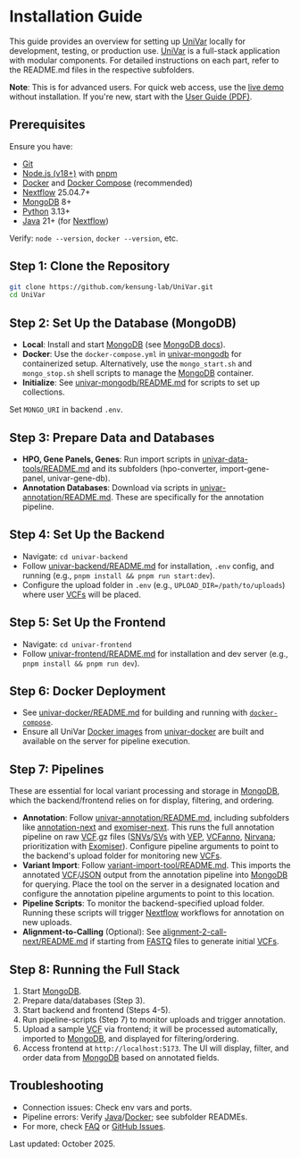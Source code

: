 # Installation Guide

This guide provides an overview for setting up [UniVar][univar] locally for development, testing, or production use. [UniVar][univar] is a full-stack application with modular components. For detailed instructions on each part, refer to the README.md files in the respective subfolders.

**Note**: This is for advanced users. For quick web access, use the [live demo](https://univar.live/upload) without installation. If you're new, start with the [User Guide (PDF)](user-guide.pdf).

## Prerequisites

Ensure you have:

- [Git][git]
- [Node.js (v18+)][node-js] with [pnpm][p-npm]
- [Docker][docker] and [Docker Compose][docker-compose] (recommended)
- [Nextflow][nextflow] 25.04.7+
- [MongoDB][mongo-db] 8+
- [Python][python] 3.13+
- [Java][java] 21+ (for [Nextflow][nextflow])

Verify: `node --version`, `docker --version`, etc.

## Step 1: Clone the Repository

```sh
git clone https://github.com/kensung-lab/UniVar.git
cd UniVar
```

## Step 2: Set Up the Database (MongoDB)

- **Local**: Install and start [MongoDB][mongo-db] (see [MongoDB docs][install-mongo]).
- **Docker**: Use the `docker-compose.yml` in [univar-mongodb](../univar-mongodb/) for containerized setup. Alternatively, use the `mongo_start.sh` and `mongo_stop.sh` shell scripts to manage the [MongoDB][mongo-db] container.
- **Initialize**: See [univar-mongodb/README.md](../univar-mongodb/README.md) for scripts to set up collections.

Set `MONGO_URI` in backend `.env`.

## Step 3: Prepare Data and Databases

- **HPO, Gene Panels, Genes**: Run import scripts in [univar-data-tools/README.md](../univar-data-tools/README.md) and its subfolders (hpo-converter, import-gene-panel, univar-gene-db).
- **Annotation Databases**: Download via scripts in [univar-annotation/README.md](../univar-annotation/README.md). These are specifically for the annotation pipeline.

## Step 4: Set Up the Backend

- Navigate: `cd univar-backend`
- Follow [univar-backend/README.md](../univar-backend/README.md) for installation, `.env` config, and running (e.g., `pnpm install && pnpm run start:dev`).
- Configure the upload folder in `.env` (e.g., `UPLOAD_DIR=/path/to/uploads`) where user [VCFs][vcf] will be placed.

## Step 5: Set Up the Frontend

- Navigate: `cd univar-frontend`
- Follow [univar-frontend/README.md](../univar-frontend/README.md) for installation and dev server (e.g., `pnpm install && pnpm run dev`).

## Step 6: Docker Deployment

- See [univar-docker/README.md](../univar-docker/README.md) for building and running with [`docker-compose`][docker-compose].
- Ensure all UniVar [Docker images][docker-image] from [univar-docker](../univar-docker/) are built and available on the server for pipeline execution.

## Step 7: Pipelines

These are essential for local variant processing and storage in [MongoDB][mongo-db], which the backend/frontend relies on for display, filtering, and ordering.

- **Annotation**: Follow [univar-annotation/README.md](../univar-annotation/README.md), including subfolders like [annotation-next](../univar-annotation/annotation-next/) and [exomiser-next](../univar-annotation/exomiser-next/). This runs the full annotation pipeline on raw [VCF][vcf].gz files ([SNVs][snp]/[SVs][sv] with [VEP][vep], [VCFanno][vcfanno], [Nirvana][nirvana]; prioritization with [Exomiser][exomiser]). Configure pipeline arguments to point to the backend's upload folder for monitoring new [VCFs][vcf].
- **Variant Import**: Follow [variant-import-tool/README.md](../variant-import-tool/README.md). This imports the annotated [VCF][vcf]/[JSON][json] output from the annotation pipeline into [MongoDB][mongo-db] for querying. Place the tool on the server in a designated location and configure the annotation pipeline arguments to point to this location.
- **Pipeline Scripts**: To monitor the backend-specified upload folder. Running these scripts will trigger [Nextflow][nextflow] workflows for annotation on new uploads.
- **Alignment-to-Calling** (Optional): See [alignment-2-call-next/README.md](../alignment-2-call-next/README.md) if starting from [FASTQ][fastq] files to generate initial [VCFs][vcf].

## Step 8: Running the Full Stack

1. Start [MongoDB][mongo-db].
2. Prepare data/databases (Step 3).
3. Start backend and frontend (Steps 4-5).
4. Run pipeline-scripts (Step 7) to monitor uploads and trigger annotation.
5. Upload a sample [VCF][vcf] via frontend; it will be processed automatically, imported to [MongoDB][mongo-db], and displayed for filtering/ordering.
6. Access frontend at `http://localhost:5173`. The UI will display, filter, and order data from [MongoDB][mongo-db] based on annotated fields.

## Troubleshooting

- Connection issues: Check env vars and ports.
- Pipeline errors: Verify [Java][java]/[Docker][docker]; see subfolder READMEs.
- For more, check [FAQ](faq.md) or [GitHub Issues](https://github.com/kensung-lab/UniVar/issues).

Last updated: October 2025.

[comment]: <Below is the information for other markdown to reference>
[Bioinformation Related]: ========================================================
[snp]: https://www.genome.gov/genetics-glossary/Single-Nucleotide-Polymorphisms "Single Nucleotide Polymorphisms"
[indel]: https://www.sciencedirect.com/topics/medicine-and-dentistry/indel-mutation "indel Mutation"
[sv]: https://www.ncbi.nlm.nih.gov/dbvar/content/overview/ "Structural Variation"
[cnv]: https://www.genome.gov/genetics-glossary/Copy-Number-Variation-CNV "​Copy Number Variation"
[str]: https://en.wikipedia.org/wiki/STR_analysis "Short tandem repeat"
[mitro]: https://www.genome.gov/genetics-glossary/Mitochondrial-DNA "MITOCHONDRIAL DNA"
[cram]: https://en.wikipedia.org/wiki/CRAM_(file_format) "Compressed Reference-oriented Alignment Map"
[vcf]: https://samtools.github.io/hts-specs/VCFv4.5.pdf "Variant Call Format"
[ped]: https://gatk.broadinstitute.org/hc/en-us/articles/360035531972-PED-Pedigree-format "Pedigree format"
[hpo-website]: https://hpo.jax.org/ "HPO Website"
[gene]: https://www.genome.gov/genetics-glossary/Gene "Gene"
[exomiser]: https://github.com/exomiser/Exomiser "Exomiser"
[gene-panel]: https://www.genomicseducation.hee.nhs.uk/genotes/knowledge-hub/gene-panel-sequencing/ "Gene Panel"
[allele-frequency]: https://en.wikipedia.org/Allele_frequency "Allele frequency"
[exomiser-variant-tsv]: https://exomiser.readthedocs.io/en/latest/advanced_analysis.html#outputformats-1 "Exomiser Variant TSV"
[dna-sequencing]: https://www.genome.gov/genetics-glossary/DNA-Sequencing "DNA Sequencing"
[short-read-sequencing]: https://www.genomicseducation.hee.nhs.uk/genotes/knowledge-hub/short-read-sequencing/ "Short Read Sequencing"
[fast5]: https://help.nanoporetech.com/en/articles/6629603-what-is-a-fast5-file "fast5"
[fastq]: https://en.wikipedia.org/wiki/FASTQ_format "fastq"
[IT Related]: ====================================================================
[ci-cd]: https://www.redhat.com/en/topics/devops/what-is-ci-cd "CI/CD"
[ci]: https://www.ibm.com/topics/continuous-integration "Continuous Integration"
[cd]: https://www.ibm.com/topics/continuous-deployment "Continuous Deployment"
[tls]: https://www.cloudflare.com/zh-tw/learning/ssl/transport-layer-security-tls/ "TLS"
[https]: https://www.cloudflare.com/learning/ssl/what-is-https/ "HTTPS"
[smtp]: https://www.cloudflare.com/zh-tw/learning/email-security/what-is-smtp/ "SMTP"
[hostname]: https://en.wikipedia.org/wiki/Hostname "Hostname"
[port]: https://en.wikipedia.org/wiki/Port_(computer_networking) "Port"
[csv]: https://en.wikipedia.org/wiki/Comma-separated_values "Comma-separated values"
[restful-api]: https://aws.amazon.com/tw/what-is/restful-api/ "RESTful API"
[ldap]: https://en.wikipedia.org/wiki/Lightweight_Directory_Access_Protocol "Lightweight Directory Access Protocol"
[Markdown Related]: ====================================================================
[link-reference]: https://www.eddymens.com/blog/how-to-reuse-links-in-markdown-reference-links "Markdown Link Reference"
[Kubernetes Related]: ====================================================================
[kubernetes]: https://kubernetes.io/ "Kubernetes"
[kustomize]: https://kustomize.io/ "Kustomize"
[k8s-namespace]: https://kubernetes.io/docs/concepts/overview/working-with-objects/namespaces/ "Kubernetes Namespace"
[k8s-secret]: https://kubernetes.io/zh-cn/docs/concepts/configuration/secret/ "Kubernetes Secret"
[k8s-dashboard]: https://github.com/kubernetes/dashboard "Kubernetes Dashboard"
[k8s-sa]: https://kubernetes.io/docs/concepts/security/service-accounts/ "Kubernetes Service Accounts"
[k8s-configuration]: https://kubernetes.io/docs/concepts/configuration/overview/ "Kubernetes Configuration"
[k8s-service]: https://kubernetes.io/docs/reference/kubernetes-api/service-resources/service-v1/ "Kubernetes Service"
[kubectl]: https://kubernetes.io/docs/reference/kubectl/ "kubectl"
[karpenter]: https://karpenter.sh/ "Karpenter"
[helm]: https://helm.sh/ "Helm"
[kong-ingress]: https://docs.konghq.com/kubernetes-ingress-controller/latest/ "Kong Ingress Controller"
[ingress-controllers]: https://kubernetes.io/docs/concepts/services-networking/ingress-controllers/ "Ingress Controllers"
[k8-tz]: https://github.com/k8tz/k8tz "Kubernetes Timezone Controller"
[k8s-node]: https://kubernetes.io/docs/concepts/architecture/nodes/ "Kubernetes Nodes"
[k8s-pod]: https://kubernetes.io/docs/concepts/workloads/pods/ "Kubernetes Pods"
[Javascript Related]: ====================================================================
[node-js]: https://nodejs.org/en "Node.js"
[type-script]: https://www.typescriptlang.org/ "TypeScript"
[p-npm]: https://pnpm.io/ "pNpm"
[nest-js]: https://docs.nestjs.com/ "NestJS"
[vue]: https://vuejs.org/ "Vue"
[vite-configure]: https://vitejs.dev/config/ "Vite Configuration Guide"
[java]: https://www.java.com/zh-TW/ "Java"
[vitest]: https://vitest.dev/ "Vitest"
[es-lint]: https://eslint.org/ "ESLint"
[axios]: https://github.com/axios/axios "Axios"
[axios-response-interceptors]: https://axios-http.com/docs/interceptors "Response Interceptors"
[Docker Related]: ====================================================================
[docker-image]: https://docs.docker.com/get-started/overview/#images "Docker image"
[docker]: https://www.docker.com/ "Docker"
[docker-registry]: https://docs.docker.com/registry/ "Docker Registry"
[container-image-digest]: https://docs.digitalocean.com/glossary/digest/ "Container Image Digest"
[dockerfile]: https://docs.docker.com/engine/reference/builder/ "Dockerfile"
[docker-compose]: https://docs.docker.com/compose/ "Docker Compose"
[Git & Github Related]: ====================================================================
[git]: https://git-scm.com/ "git"
[github]: https://github.com/ "Github"
[github-repositories]: https://docs.github.com/en/repositories/creating-and-managing-repositories/about-repositories "Github Repositories"
[git-submodule]: https://git-scm.com/book/en/v2/Git-Tools-Submodules "Git Submodule"
[github-docker-registry]: https://docs.github.com/en/packages/working-with-a-github-packages-registry/working-with-the-docker-registry "Github Docker Registry"
[github-webhook]: https://docs.github.com/en/webhooks/about-webhooks "Github Webhook"
[IDE Related]: ====================================================================
[ide]: https://en.wikipedia.org/wiki/Integrated_development_environment "Integrated Development Environment"
[vs-code]: https://code.visualstudio.com/ "Visual Studio Code"
[vue-vs-plugin]: https://marketplace.visualstudio.com/items?itemName=Vue.volar "Vue Official VS Code Plugin"
[Programming Related]: ====================================================================
[python]: https://www.python.org/ "Python"
[Data Format Related]: ====================================================================
[yaml]: https://en.wikipedia.org/wiki/YAML "YAML"
[json]: https://en.wikipedia.org/wiki/JSON "JSON"
[AWS Related]: ===================================================================
[aws]: https://aws.amazon.com/ "Amazon Web Services"
[aws-efs]: https://aws.amazon.com/efs/ "Amazon Elastic File System"
[aws-eks]: https://aws.amazon.com/eks/ "Amazon Elastic Kubernetes Service"
[aws-eventbridge]: https://aws.amazon.com/eventbridge/ "Amazon EventBridge"
[aws-sqs]: https://aws.amazon.com/sqs/ "Amazon Simple Queue Service"
[aws-sqs-fifo]: https://docs.aws.amazon.com/AWSSimpleQueueService/latest/SQSDeveloperGuide/sqs-fifo-queues.html "Amazon SQS FIFO queues"
[aws-s3]: https://aws.amazon.com/s3/ "Amazon S3"
[aws-ses]: https://aws.amazon.com/ses/ "Amazon Simple Email Service"
[aws-cloudwatch]: https://aws.amazon.com/cloudwatch/ "Amazon CloudWatch"
[aws-ec2-spot]: https://aws.amazon.com/ec2/spot/ "Amazon EC2 Spot Instances"
[aws-fargate]: https://aws.amazon.com/fargate/ "AWS Fargate"
[aws-ebs]: https://aws.amazon.com/tw/ebs/ "AWS EBS"
[aws-az]: https://aws.amazon.com/about-aws/global-infrastructure/regions_az/ "Availability Zones"
[aws-sla]: https://aws.amazon.com/eks/sla/ "Amazon EKS Service Level Agreement"
[External Application Related]: ==================================================
[argo]: https://argoproj.github.io/argo-workflows/ "Argo"
[argo-workflow]: https://argoproj.github.io/argo-workflows/ "Argo Workflow"
[argo-event]: https://argoproj.github.io/argo-events/ "Argo Events"
[argo-workflow-templates]: https://argo-workflows.readthedocs.io/en/latest/workflow-templates/ "Argo Workflow Templates"
[argo-access-token]: https://argo-workflows.readthedocs.io/en/latest/access-token/ "Argo Access Token"
[argo-event-source]: https://github.com/argoproj/argo-events/blob/master/api/event-source.md "Event Source"
[argo-sensor]: https://github.com/argoproj/argo-events/blob/master/api/sensor.md "Sensor"
[argo-cd]: https://argo-cd.readthedocs.io/en/stable/ "Argo CD"
[argo-cd-helm]: https://artifacthub.io/packages/helm/argo/argo-cd "Argo CD Helm"
[argo-cd-image-updater]: https://argocd-image-updater.readthedocs.io/en/stable/ "Argo CD Image Updater"
[argo-cd-application]: https://argo-cd.readthedocs.io/en/stable/operator-manual/declarative-setup/#applications "Argo CD Application"
[argo-cd-image-updater-helm]: https://artifacthub.io/packages/helm/argo/argocd-image-updater "Argo CD Image Updater Helm"
[argo-cd-projects]: https://argo-cd.readthedocs.io/en/stable/user-guide/projects/ "Argo CD Projects"
[argo-cd-repository]: https://argo-cd.readthedocs.io/en/stable/user-guide/private-repositories/ "Argo CD Repository"
[longhorn]: https://longhorn.io/ "Longhorn"
[keycloak]: https://www.keycloak.org/ "Keycloak"
[mongo-db]: https://www.mongodb.com/ "MongoDB"
[install-mongo]: https://www.mongodb.com/docs/manual/installation/ "Install MongoDB"
[swagger]: https://swagger.io/solutions/getting-started-with-oas/ "Swagger"
[sonarqube]: https://www.sonarsource.com/products/sonarqube/ "SonarQube"
[External Bioinformatics Application Related]: ==================================================
[igv]: https://www.igv.org/ "Integrative Genomics Viewer"
[vep]: https://asia.ensembl.org/info/docs/tools/vep/index.html "Ensembl Variant Effect Predictor"
[vcfanno]: https://github.com/brentp/vcfanno "vcfanno"
[nirvana]: https://illumina.github.io/NirvanaDocumentation "Nirvana"
[nextflow]: https://www.nextflow.io/ "Nextflow"
[bwa]: https://github.com/lh3/bwa "BWA"
[samtools]: https://github.com/samtools/samtools "samtools"
[deepvariant]: https://github.com/google/deepvariant "DeepVariant"
[surveyor]: https://github.com/Mesh89/SurVeyor "SurVeyor"
[bcftools]: https://github.com/samtools/bcftools "bcftools"
[cnvkit]: https://github.com/etal/cnvkit "cnvkit"
[glnexus]: https://github.com/dnanexus-rnd/GLnexus "GLnexus"
[Internal Application Related]: ==================================================
[univar]: https://github.com/kensung-lab/UniVar "UniVar"
[univar-doc]: ./univar-doc/ "UniVar Document"
[upload_page]: https://univar.live/upload "Upload Page"
